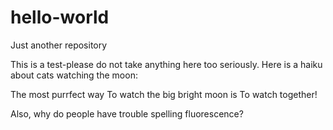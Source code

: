 # hello-world
Just another repository

This is a test-please do not take anything here too seriously. Here is a haiku about cats watching the moon:

The most purrfect way
To watch the big bright moon is
To watch together!

Also, why do people have trouble spelling fluorescence?
